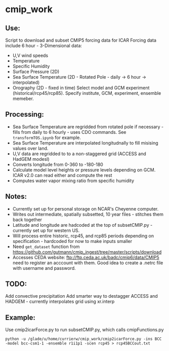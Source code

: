 # cmip_work

## Use: 

   Script to download and subset CMIP5 forcing data for ICAR
   Forcing data include 6 hour - 3-Dimensional data:
   * U,V wind speeds
   * Temperature
   * Specific Humidity
   * Surface Pressure (2D)
   * Sea Surface Temperature (2D - Rotated Pole - daily -> 6 hour -> interpolated)
   * Orography (2D - fixed in time)
   Select model and GCM experiment (historical/rcp45/rcp85).
   Specify institute, GCM, experiment, ensemble memeber. 
 
 ## Processing:
 
   * Sea Surface Temperature are regridded from rotated pole if necessary - fills from daily to 6 hourly - uses CDO commands. See `transformTOS.ipynb` for example.
   * Sea Surface Temperature are interpolated longitudnally to fill misising values over land.
   * U,V data are regridded to to a non-staggered grid (ACCESS and HadGEM modesl)
   * Converts longitude from 0-360 to -180-180
   * Calculate model level heights or pressure levels depending on GCM. ICAR v2.0 can read either and compute the rest
   * Computes water vapor mixing ratio from specific humidity
 
 ## Notes:
 
   * Currently set up for personal storage on NCAR's Cheyenne computer.
   * Writes out intermediate, spatially subsetted, 10 year files - stitches them back together
   * Latitude and longitude are hadcoded at the top of subsetCMIP.py - currently set up for western US.
   * Will process entire historic, rcp45, and rcp85 periods depending on specification - hardcoded for now to make inputs smaller
   * Need `get_dataset` function from https://github.com/gutmann/cmip_ingest/tree/master/scripts/download 
   * Accesses CEDA website: ftp://ftp.ceda.ac.uk/badc/cmip6/data/CMIP5 need to register an acccount with them. Good idea to create a .netrc file with username and password.
    
## TODO: 
    
   Add convective precipitation
   Add smarter way to destagger ACCESS and HADGEM - currently interpolates grid using xr.interp

## Example:

Use cmip2icarForce.py to run subsetCMIP.py, which calls cmipFunctions.py

    python -u /glade/u/home/currierw/cmip_work/cmip2icarForce.py -ins BCC -model bcc-csm1-1 -ensemble r1i1p1 -scen rcp45 > rcp45BCCout.txt
